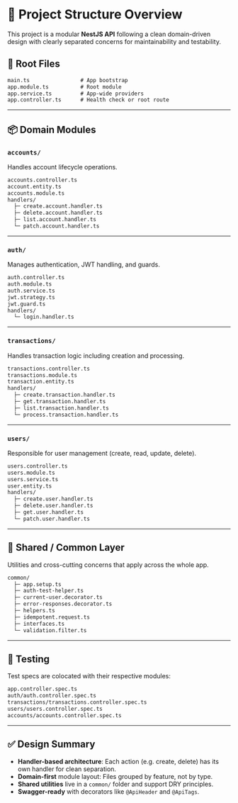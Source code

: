 # 🧱 Project Structure Overview

This project is a modular **NestJS API** following a clean domain-driven design with clearly separated concerns for maintainability and testability.

## 📁 Root Files

```txt
main.ts                # App bootstrap
app.module.ts          # Root module
app.service.ts         # App-wide providers
app.controller.ts      # Health check or root route
```

---

## 📦 Domain Modules

### `accounts/`
Handles account lifecycle operations.

```txt
accounts.controller.ts
account.entity.ts
accounts.module.ts
handlers/
  ├─ create.account.handler.ts
  ├─ delete.account.handler.ts
  ├─ list.account.handler.ts
  └─ patch.account.handler.ts
```

---

### `auth/`
Manages authentication, JWT handling, and guards.

```txt
auth.controller.ts
auth.module.ts
auth.service.ts
jwt.strategy.ts
jwt.guard.ts
handlers/
  └─ login.handler.ts
```

---

### `transactions/`
Handles transaction logic including creation and processing.

```txt
transactions.controller.ts
transactions.module.ts
transaction.entity.ts
handlers/
  ├─ create.transaction.handler.ts
  ├─ get.transaction.handler.ts
  ├─ list.transaction.handler.ts
  └─ process.transaction.handler.ts
```

---

### `users/`
Responsible for user management (create, read, update, delete).

```txt
users.controller.ts
users.module.ts
users.service.ts
user.entity.ts
handlers/
  ├─ create.user.handler.ts
  ├─ delete.user.handler.ts
  ├─ get.user.handler.ts
  └─ patch.user.handler.ts
```

---

## 🧩 Shared / Common Layer

Utilities and cross-cutting concerns that apply across the whole app.

```txt
common/
  ├─ app.setup.ts
  ├─ auth-test-helper.ts
  ├─ current-user.decorator.ts
  ├─ error-responses.decorator.ts
  ├─ helpers.ts
  ├─ idempotent.request.ts
  ├─ interfaces.ts
  └─ validation.filter.ts
```

---

## 🧪 Testing

Test specs are colocated with their respective modules:

```txt
app.controller.spec.ts
auth/auth.controller.spec.ts
transactions/transactions.controller.spec.ts
users/users.controller.spec.ts
accounts/accounts.controller.spec.ts
```

---

## ✅ Design Summary

- **Handler-based architecture**: Each action (e.g. create, delete) has its own handler for clean separation.
- **Domain-first** module layout: Files grouped by feature, not by type.
- **Shared utilities** live in a `common/` folder and support DRY principles.
- **Swagger-ready** with decorators like `@ApiHeader` and `@ApiTags`.
